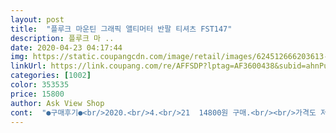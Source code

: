 ```yaml
---
layout: post 
title:  "플루크 마운틴 그래픽 앨티머터 반팔 티셔츠 FST147" 
description: 플루크 마 ..
date: 2020-04-23 04:17:44 
img: https://static.coupangcdn.com/image/retail/images/624512666203613-d04d1f6c-fdd3-4da9-a3da-91e1921559c4.jpg 
linkUrl: https://link.coupang.com/re/AFFSDP?lptag=AF3600438&subid=ahnPublicAsk&pageKey=1432320237&itemId=2473833006&vendorItemId=70166197228&traceid=V0-113-553d430b52b9a09a 
categories: [1002] 
color: 353535 
price: 15800 
author: Ask View Shop 
cont:  "●구매후기●<br/>2020.<br/>4.<br/>21  14800원 구매.<br/><br/>가격도 저렴한 편이고<br/>넥부분은 루즈하기보다는 짱짱한편이고 길이감도 엉덩이를 살짝덮을만큼 내려옵니다.<br/><br/>도착해서보니 왠걸?? 생각했던거보다 훨씬 퀄리티가 좋았습니다.<br/><br/>디자인굿, 재질굿<br/>또 뒤에 프린팅은 고급지고, 여행가고 싶은 충동이 듭니다 ㅎㅎㅎ<br/>루즈하게 입으라고 크게 주문했더니<br/>목도 잘 늘어나지 않을 제품입니다.<br/><br/>브랜드에서만 티셔츠를 구입하는편이라, 별로 기대안하고 있었는데,<br/>사이즈는 정핏으로 입으실꺼면 그대로가시고, 오버핏으로 입으실꺼면 한사이즈 업 추천드립니다!<br/>색감도 바래진것 없이, 화면그대로이고, 뒷판 프린트가 정말 괜찮았습니다.<br/><br/>솔직히 정말 생각보다 괜찮네요.<br/><br/>솔직히 쿠팡에서 옷은 잘안사는편인데, 보이길래 샀습니다.<br/><br/>신랑을 위해<br/>아 최고!<br/>앞으로 여기 많이 이용할거 같습니다.<br/><br/>앞판 프린트가 가슴부분에 심플하게있어 레이어드용으로도 좋고, 아우터걸쳐도 기본티셔츠같이 보여 좋았습니다.<br/><br/>여기에 뭘 더 바랍니까 ㅎ<br/>역시나 많이 크긴 하네요.<br/><br/>우선 목이 잘 안늘어납니다<br/>운동후 상체가 더 사이즈가 커진<br/>원단도 톡톡하고<br/>이정도 퀄리티인데, 이 가격이면 정말 괜찮다고 느꼈습니다.<br/><br/>잘 입겠습니다.<br/><br/>평이 좋길래, 하얀색, 블랙 두개 한꺼번에 믿고 구매했는데<br/>플루크꺼라 재질도 좋고<br/>2020.<br/>4.<br/>21  14800원 구매.<br/><br/>가격도 저렴한 편이고<br/>넥부분은 루즈하기보다는 짱짱한편이고 길이감도 엉덩이를 살짝덮을만큼 내려옵니다.<br/><br/>도착해서보니 왠걸?? 생각했던거보다 훨씬 퀄리티가 좋았습니다.<br/><br/>디자인굿, 재질굿<br/>또 뒤에 프린팅은 고급지고, 여행가고 싶은 충동이 듭니다 ㅎㅎㅎ<br/>루즈하게 입으라고 크게 주문했더니<br/>목도 잘 늘어나지 않을 제품입니다.<br/><br/>브랜드에서만 티셔츠를 구입하는편이라, 별로 기대안하고 있었는데,<br/>사이즈는 정핏으로 입으실꺼면 그대로가시고, 오버핏으로 입으실꺼면 한사이즈 업 추천드립니다!<br/>색감도 바래진것 없이, 화면그대로이고, 뒷판 프린트가 정말 괜찮았습니다.<br/><br/>솔직히 정말 생각보다 괜찮네요.<br/><br/>솔직히 쿠팡에서 옷은 잘안사는편인데, 보이길래 샀습니다.<br/><br/>신랑을 위해<br/>아 최고!<br/>앞으로 여기 많이 이용할거 같습니다.<br/><br/>앞판 프린트가 가슴부분에 심플하게있어 레이어드용으로도 좋고, 아우터걸쳐도 기본티셔츠같이 보여 좋았습니다.<br/><br/>여기에 뭘 더 바랍니까 ㅎ<br/>역시나 많이 크긴 하네요.<br/><br/>우선 목이 잘 안늘어납니다<br/>운동후 상체가 더 사이즈가 커진<br/>원단도 톡톡하고<br/>이정도 퀄리티인데, 이 가격이면 정말 괜찮다고 느꼈습니다.<br/><br/>잘 입겠습니다.<br/><br/>평이 좋길래, 하얀색, 블랙 두개 한꺼번에 믿고 구매했는데<br/>플루크꺼라 재질도 좋고<br/>" 
---
```


